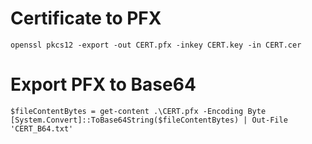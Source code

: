 # Certificate to PFX
`openssl pkcs12 -export -out CERT.pfx -inkey CERT.key -in CERT.cer`

# Export PFX to Base64
`$fileContentBytes = get-content .\CERT.pfx -Encoding Byte`
`[System.Convert]::ToBase64String($fileContentBytes) | Out-File 'CERT_B64.txt'`
